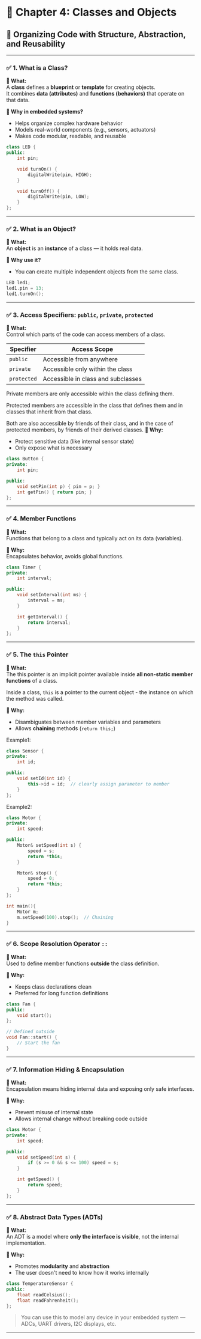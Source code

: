 
# 📘 Chapter 4: Classes and Objects  
## 🧱 Organizing Code with Structure, Abstraction, and Reusability

---

### ✅ 1. What is a Class?  
**📌 What:**  
A **class** defines a **blueprint** or **template** for creating objects.  
It combines **data (attributes)** and **functions (behaviors)** that operate on that data.

**🎯 Why in embedded systems?**  
- Helps organize complex hardware behavior  
- Models real-world components (e.g., sensors, actuators)  
- Makes code modular, readable, and reusable

```cpp
class LED {
public:
    int pin;

    void turnOn() {
        digitalWrite(pin, HIGH);
    }

    void turnOff() {
        digitalWrite(pin, LOW);
    }
};
```

---

### ✅ 2. What is an Object?  
**📌 What:**  
An **object** is an **instance** of a class — it holds real data.

**🎯 Why use it?**  
- You can create multiple independent objects from the same class.

```cpp
LED led1;
led1.pin = 13;
led1.turnOn();
```

---

### ✅ 3. Access Specifiers: `public`, `private`, `protected`  
**📌 What:**  
Control which parts of the code can access members of a class.

| Specifier   | Access Scope                          |
|-------------|----------------------------------------|
| `public`    | Accessible from anywhere               |
| `private`   | Accessible only within the class       |
| `protected` | Accessible in class and subclasses     |

Private members are only accessible within the class defining them.

Protected members are accessible in the class that defines them and in classes that inherit from that class.

Both are also accessible by friends of their class, and in the case of protected members, by friends of their derived classes.
**🎯 Why:**  
- Protect sensitive data (like internal sensor state)  
- Only expose what is necessary

```cpp
class Button {
private:
    int pin;

public:
    void setPin(int p) { pin = p; }
    int getPin() { return pin; }
};
```

---

### ✅ 4. Member Functions  
**📌 What:**  
Functions that belong to a class and typically act on its data (variables).

**🎯 Why:**  
Encapsulates behavior, avoids global functions.

```cpp
class Timer {
private:
    int interval;

public:
    void setInterval(int ms) {
        interval = ms;
    }

    int getInterval() {
        return interval;
    }
};
```

---

### ✅ 5. The `this` Pointer  
**📌 What:**  
The this pointer is an implicit pointer available inside **all non-static member functions** of a class.

Inside a class, `this` is a pointer to the current object - the instance on which the method was called.

**🎯 Why:**  
- Disambiguates between member variables and parameters  
- Allows **chaining** methods (`return this;`)

Example1:
```cpp
class Sensor {
private:
    int id;

public:
    void setId(int id) {
        this->id = id;  // clearly assign parameter to member
    }
};
```
Example2:
```cpp
class Motor {
private:
    int speed;

public:
    Motor& setSpeed(int s) {
        speed = s;
        return *this;
    }

    Motor& stop() {
        speed = 0;
        return *this;
    }
};

int main(){
    Motor m;
    m.setSpeed(100).stop();  // Chaining
}
```

---

### ✅ 6. Scope Resolution Operator `::`  
**📌 What:**  
Used to define member functions **outside** the class definition.

**🎯 Why:**  
- Keeps class declarations clean  
- Preferred for long function definitions

```cpp
class Fan {
public:
    void start();
};

// Defined outside
void Fan::start() {
    // Start the fan
}
```

---

### ✅ 7. Information Hiding & Encapsulation  
**📌 What:**  
Encapsulation means hiding internal data and exposing only safe interfaces.

**🎯 Why:**  
- Prevent misuse of internal state  
- Allows internal change without breaking code outside

```cpp
class Motor {
private:
    int speed;

public:
    void setSpeed(int s) {
        if (s >= 0 && s <= 100) speed = s;
    }

    int getSpeed() {
        return speed;
    }
};
```

---

### ✅ 8. Abstract Data Types (ADTs)  
**📌 What:**  
An ADT is a model where **only the interface is visible**, not the internal implementation.

**🎯 Why:**  
- Promotes **modularity** and **abstraction**  
- The user doesn't need to know how it works internally

```cpp
class TemperatureSensor {
public:
    float readCelsius();
    float readFahrenheit();
};
```

> You can use this to model any device in your embedded system — ADCs, UART drivers, I2C displays, etc.

---
